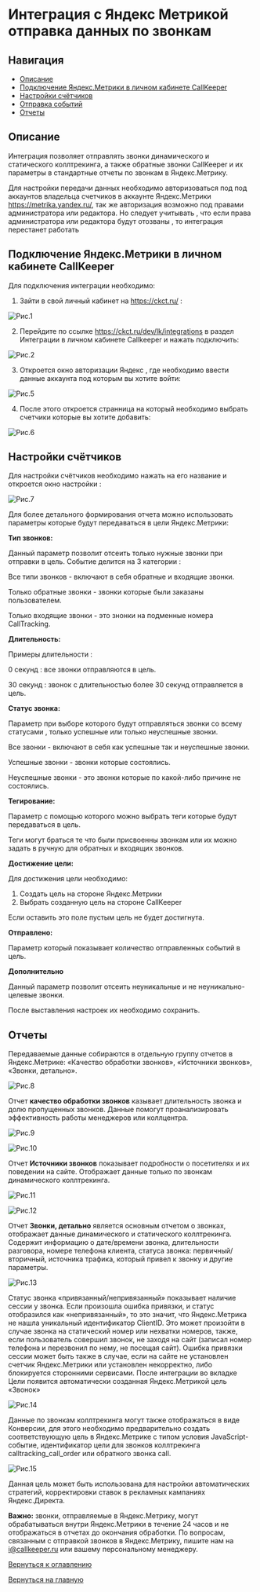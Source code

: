 #  Интеграция с Яндекс Метрикой отправка данных по звонкам

## Навигация
* [Описание ](#Описание)
* [Подключение Яндекс.Метрики в личном кабинете CallKeeper](#Подключение-Яндекс.Метрики-в-личном-кабинете-CallKeeper)
* [Настройки счётчиков ](#Настройки-счётчиков)
* [Отправка событий ](#Отправка-событий)
* [Отчеты ](#Отчеты)

## Описание

Интеграция позволяет отправлять звонки динамического и статического коллтрекинга, а также обратные звонки CallKeeper и их параметры в стандартные отчеты по звонкам в Яндекс.Метрику.

Для настройки передачи данных необходимо авторизоваться под под аккаунтов владельца счетчиков в аккаунте Яндекс.Метрики https://metrika.yandex.ru/, так же авторизация возможно под правами администратора или редактора.
Но следует учитывать , что если права администратора или редактора будут отозваны , то интеграция перестанет работать

## Подключение Яндекс.Метрики в личном кабинете CallKeeper

Для подключения интеграции необходимо:

1. Зайти в свой личный кабинет на https://ckct.ru/ :

![Рис.1](images/LK_CT_1.jpg)

2. Перейдите по ссылке https://ckct.ru/dev/lk/integrations в раздел Интеграции в личном кабинете Callkeeper и нажать подключить:

![Рис.2](images/yan_in_1.jpg)

3. Откроется окно авторизации Яндекс , где необходимо ввести данные аккаунта под которым вы хотите войти:

![Рис.5](images/login_1.jpg)

4. После этого откроется странница на который необходимо выбрать счетчики которые вы хотите добавить: 

![Рис.6](images/add_shetshik.jpg)


## Настройки счётчиков

Для настройки счётчиков необходимо нажать на его название и откроется окно настройки : 

![Рис.7](images/Ya_shetshik_2.jpg)

Для более детального формирования отчета можно использовать параметры которые будут передаваться в цели Яндекс.Метрики:

**Тип звонков:**

Данный параметр  позволит отсеить только нужные звонки при отправки в цель. Событие делится на 3 категории :

Все типи звонков - включают в себя обратные и входящие звонки.

Только обратные звонки - звонки которые были заказаны пользователем.

Только входящие звонки - это знонки на подменные номера CallTracking.

**Длительность:**

Примеры длительности :

0 секунд : все звонки отправляются в цель.

30 секунд : звонок с длительностью более 30 секунд отправляется в цель.


**Статус звонка:**

Параметр при выборе которого будут отправляться звонки со всему статусами , только успешные или только неуспешные звонки.

Все звонки - включают в себя как успешные так и неуспешные звонки.

Успешные звонки - звонки которые состоялись.

Неуспешные звонки - это звонки которые по какой-либо причине не состоялись.


**Тегирование:**

Параметр с помощью которого можно выбрать теги которые будут передаваться в цель.

Теги могут браться те что были присвоенны звонкам или их можно задать в ручную для обратных и входящих звонков.


**Достижение цели:**

Для достижения цели необходимо:

1) Создать цель на стороне Яндекс.Метрики
2) Выбрать созданную цель на стороне CallKeeper

Если оставить это поле пустым цель не будет достигнута.


**Отправлено:**

Параметр который показывает количество отправленных событий в цель.

**Дополнительно**

Данный параметр позволит отсеить неуникальные и не неуникально-целевые звонки.


После выставления настроек их необходимо сохранить.


## Отчеты
Передаваемые данные собираются в отдельную группу отчетов в Яндекс.Метрике: «Качество обработки звонков», «Источники звонков», «Звонки, детально».

![Рис.8](images/Zvonki-SHag1.png)

Отчет **качество обработки звонков** казывает длительность звонка и долю пропущенных звонков. Данные помогут проанализировать эффективность работы менеджеров или коллцентра.

![Рис.9](images/kachestvo-obrabotki-zvonkov-1.png)

![Рис.10](images/kachestvo-2.png)

Отчет **Источники звонков** показывает подробности о посетителях и их поведении на сайте. Отображает данные только по звонкам динамического коллтрекинга.

![Рис.11](images/Istochniki-1.png)

![Рис.12](images/Istochniki-2.png)

Отчет **Звонки, детально** является основным отчетом о звонках, отображает данные динамического и статического коллтрекинга. Содержит информацию о дате/времени звонка, длительности разговора, номере телефона клиента, статуса звонка: первичный/вторичный, источника трафика, который привел к звонку и другие параметры.

![Рис.13](images/zvonki_-detalno.png)

Статус звонка «привязанный/непривязанный» показывает наличие сессии у звонка. Если произошла ошибка привязки, и статус отобразился как «непривязанный», то это значит, что Яндекс.Метрика не нашла уникальный идентификатор ClientID. Это может произойти в случае звонка на статический номер или нехватки номеров, также, если пользователь совершил звонок, не заходя на сайт (записал номер телефона и перезвонил по нему, не посещая сайт). Ошибка привязки сессии может быть также в случае, если на сайте не установлен счетчик Яндекс.Метрики или установлен некорректно, либо блокируется сторонними сервисами.
После интеграции во вкладке Цели появится автоматически созданная Яндекс.Метрикой цель «Звонок»

![Рис.14](images/TSel-zvonok.png)

Данные по звонкам коллтрекинга могут также отображаться в виде Конверсии, для этого необходимо предварительно создать соответствующую цель в Яндекс.Метрике с типом условия JavaScript-событие, идентификатор цели для звонков коллтрекинга calltracking_call_order или обратного звонка call.

![Рис.15](images/tsel.png)

Данная цель может быть использована для настройки автоматических стратегий, корректировки ставок в рекламных кампаниях Яндекс.Директа.

**Важно:** звонки, отправляемые в Яндекс.Метрику, могут обрабатываться внутри Яндекс.Метрики в течение 24 часов и не отображаться в отчетах до окончания обработки.
По вопросам, связанным с отправкой звонков в Яндекс.Метрику, пишите нам на i@callkeeper.ru или вашему персональному менеджеру. 


[Вернуться к оглавлению](#навигация)

[Вернуться на главную](/README.md/#documentation)
